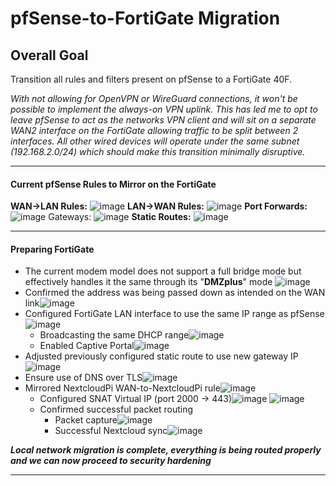 # pfSense-to-FortiGate Migration
## Overall Goal
Transition all rules and filters present on pfSense to a FortiGate 40F. 

_With not allowing for OpenVPN or WireGuard connections, it won't be possible to implement the always-on VPN uplink. This has led me to opt to leave pfSense to act as the networks VPN client and will sit on a separate WAN2 interface on the FortiGate allowing traffic to be split between 2 interfaces. All other wired devices will operate under the same subnet (192.168.2.0/24) which should make this transition minimally disruptive._

---
#### Current pfSense Rules to Mirror on the FortiGate
**WAN->LAN Rules:**
![image](https://github.com/rob-vault/homelab/assets/14255092/6028a487-34db-41fb-bb08-a7e8c8d3d840)
**LAN->WAN Rules:**
![image](https://github.com/rob-vault/homelab/assets/14255092/6c190f24-6274-4edd-9c5a-ca399c41c02f)
**Port Forwards:**
![image](https://github.com/rob-vault/homelab/assets/14255092/db088d72-89fc-4748-9225-87ff59c23e1e)
Gateways:
![image](https://github.com/rob-vault/homelab/assets/14255092/a22495b8-cf1e-4609-ad3d-bb3f8262c470)
**Static Routes:**
![image](https://github.com/rob-vault/homelab/assets/14255092/320b0753-5cce-4b43-af40-068341ca19d3)

---
#### Preparing FortiGate
- The current modem model does not support a full bridge mode but effectively handles it the same through its "**DMZplus**" mode
![image](https://github.com/rob-vault/homelab/assets/14255092/b2876e17-9049-4a82-b7ef-0c4a991741e6)
- Confirmed the address was being passed down as intended on the WAN link![image](https://github.com/rob-vault/homelab/assets/14255092/32fb1558-c5fd-46c9-a4fc-c30c4cc38990)
- Configured FortiGate LAN interface to use the same IP range as pfSense![image](https://github.com/rob-vault/homelab/assets/14255092/22666da6-e9e7-4c85-bca8-14d5ff70c233)
	- Broadcasting the same DHCP range![image](https://github.com/rob-vault/homelab/assets/14255092/be142177-a7f3-4560-961b-f1cffc109c16)
	- Enabled Captive Portal![image](https://github.com/rob-vault/homelab/assets/14255092/09384aa3-5ab2-4cec-b2f2-afad7542cf8d)
- Adjusted previously configured static route to use new gateway IP![image](https://github.com/rob-vault/homelab/assets/14255092/1e80fbf6-28c9-4736-bc8a-573b8252d663)
- Ensure use of DNS over TLS![image](https://github.com/rob-vault/homelab/assets/14255092/edff0c9a-d96e-4d6f-b07f-dcd1585f36aa)
- Mirrored NextcloudPi WAN-to-NextcloudPi rule![image](https://github.com/rob-vault/homelab/assets/14255092/c92cfed9-a19d-4a6e-89d1-4908cb990e4c)
	- Configured SNAT Virtual IP (port 2000 -> 443)![image](https://github.com/rob-vault/homelab/assets/14255092/c4657b46-6734-4804-b896-163fb53f8555)
![image](https://github.com/rob-vault/homelab/assets/14255092/08906519-5fd3-425f-baa4-55490d09aa8b)
	- Confirmed successful packet routing
		- Packet capture![image](https://github.com/rob-vault/homelab/assets/14255092/97d39a02-8301-4abb-a283-8b23bebe41e3)
		- Successful Nextcloud sync![image](https://github.com/rob-vault/homelab/assets/14255092/e25db428-5db2-42ca-bca2-e9191d27111d)

***Local network migration is complete, everything is being routed properly and we can now proceed to security hardening***

---

